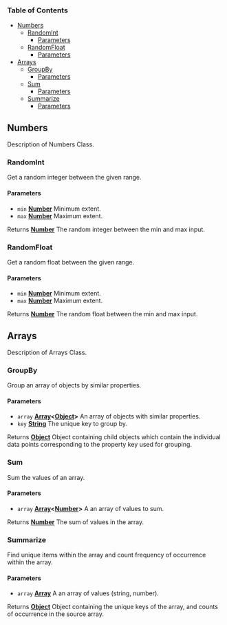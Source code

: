 <!-- Generated by documentation.js. Update this documentation by updating the source code. -->

### Table of Contents

-   [Numbers][1]
    -   [RandomInt][2]
        -   [Parameters][3]
    -   [RandomFloat][4]
        -   [Parameters][5]
-   [Arrays][6]
    -   [GroupBy][7]
        -   [Parameters][8]
    -   [Sum][9]
        -   [Parameters][10]
    -   [Summarize][11]
        -   [Parameters][12]

## Numbers

Description of Numbers Class.

### RandomInt

Get a random integer between the given range.

#### Parameters

-   `min` **[Number][13]** Minimum extent.
-   `max` **[Number][13]** Maximum extent.

Returns **[Number][13]** The random integer between the min and max input.

### RandomFloat

Get a random float between the given range.

#### Parameters

-   `min` **[Number][13]** Minimum extent.
-   `max` **[Number][13]** Maximum extent.

Returns **[Number][13]** The random float between the min and max input.

## Arrays

Description of Arrays Class.

### GroupBy

Group an array of objects by similar properties.

#### Parameters

-   `array` **[Array][14]&lt;[Object][15]>** An array of objects with similar properties.
-   `key` **[String][16]** The unique key to group by.

Returns **[Object][15]** Object containing child objects which contain the individual
data points corresponding to the property key used for grouping.

### Sum

Sum the values of an array.

#### Parameters

-   `array` **[Array][14]&lt;[Number][13]>** A an array of values to sum.

Returns **[Number][13]** The sum of values in the array.

### Summarize

Find unique items within the array and count frequency of occurrence
within the array.

#### Parameters

-   `array` **[Array][14]** A an array of values (string, number).

Returns **[Object][15]** Object containing the unique keys of the array, and
counts of occurrence in the source array.

[1]: #numbers

[2]: #randomint

[3]: #parameters

[4]: #randomfloat

[5]: #parameters-1

[6]: #arrays

[7]: #groupby

[8]: #parameters-2

[9]: #sum

[10]: #parameters-3

[11]: #summarize

[12]: #parameters-4

[13]: https://developer.mozilla.org/docs/Web/JavaScript/Reference/Global_Objects/Number

[14]: https://developer.mozilla.org/docs/Web/JavaScript/Reference/Global_Objects/Array

[15]: https://developer.mozilla.org/docs/Web/JavaScript/Reference/Global_Objects/Object

[16]: https://developer.mozilla.org/docs/Web/JavaScript/Reference/Global_Objects/String
